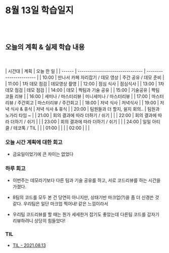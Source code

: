 # 8월 13일 학습일지

<br/>
<br/>

## 오늘의 계획 & 실제 학습 내용

<br/>
<br/>
| 시간대 | 계획                             | 오늘 한 일              |
| ------ | -------------------------------- | ----------------------- |
| 10:00  | 만나서 카페 자리잡기 / 데모 영상 | 주간 공유 / 데모 준비   |
| 11:00  | 1차 데모 점검                    | 데모영상 촬영           |
| 12:00  | 점심 식사                        | 점심식사                |
| 13:00  | 1차 데모 점검                    | 데모 점검               |
| 14:00  | 데모                             | 짝팀과 기술 공유        |
| 15:00  | 기술공유                         | 짝팀 코들 리뷰          |
| 16:00  | 세미나 / 마스터리뷰              | 미니세미나 / 마스터리뷰 |
| 17:00  | 마스터리뷰 / 주간회고            | 마스터리뷰 / 주간회고   |
| 18:00  | 저녁 식사                        | 저녁식사                |
| 19:00  | 저녁 식사 & 휴식                 | 저녁 식사 & 휴식        |
| 20:00  | 팀원들과 더 할지, 쉴지 회의..    |             팀원과 노가리 타임 ~            |
| 21:00  | 회의 결과에 따라 더하기 / 쉬기   |                         |
| 22:00  | 회의 결과에 따라 더하기 / 쉬기   |                         |
| 23:00  | 회의 결과에 따라 더하기 / 쉬기   |                         |
| 24:00  | 일일 아티클 / 테코톡 / TIL       |                         |
| 01:00  |                                  |                         |
| 02:00  |                                  |                         |

### 오늘 시간 계획에 대한 회고

- 금요일이었기에 큰 차이는 없었다

### 하루 회고

- 이번주는 데모라기보다 다른 팀과 기술 공유를 하고, 서로 코드리뷰를 하는 시간을 가졌다.

- 8팀의 코드를 모두 본 건 당연히 아니지만, 상태기반 마크업(?)을 좀 더 신경쓴 것 같다. 우리팀은 일단 마크업 찍어내! 같은 느낌이라서

- 우리팀 코드리뷰를 할 때는 뭔가 세세한거 잡기도 좋았는데 다른팀 코드를 갑자기 리뷰하려니 상당히 힘들었다!

### TIL

- [TIL - 2021.08.13](https://velog.io/@jjuny546/TIL-2021.08.13)

<br/>
